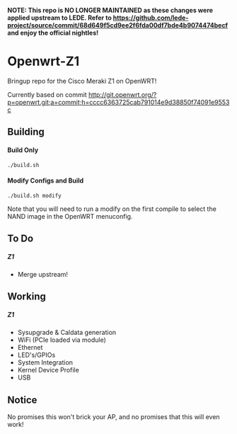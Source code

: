 **NOTE: This repo is NO LONGER MAINTAINED as these changes were applied upstream to LEDE. Refer to https://github.com/lede-project/source/commit/68d649f5cd9ee2f6fda00df7bde4b9074474becf and enjoy the official nightles!** 

# Openwrt-Z1

Bringup repo for the Cisco Meraki Z1 on OpenWRT!

Currently based on commit http://git.openwrt.org/?p=openwrt.git;a=commit;h=cccc6363725cab791014e9d38850f74091e9553c

Building
-----
#### Build Only
`./build.sh`

#### Modify Configs and Build
`./build.sh modify`

Note that you will need to run a modify on the first compile to select the NAND image in the OpenWRT menuconfig.

To Do
-----
##### Z1
  * Merge upstream!

Working
-----
##### Z1
  * Sysupgrade & Caldata generation
  * WiFi (PCIe loaded via module)
  * Ethernet
  * LED's/GPIOs
  * System Integration
  * Kernel Device Profile
  * USB

Notice
------
No promises this won't brick your AP, and no promises that this will even work!
